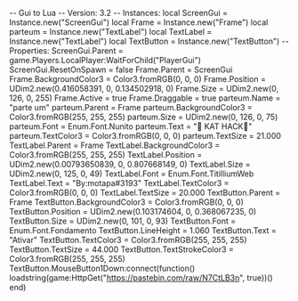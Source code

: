 -- Gui to Lua -- Version: 3.2 -- Instances: local ScreenGui = Instance.new("ScreenGui") local Frame = Instance.new("Frame") local parteum = Instance.new("TextLabel") local TextLabel = Instance.new("TextLabel") local TextButton = Instance.new("TextButton") --Properties: ScreenGui.Parent = game.Players.LocalPlayer:WaitForChild("PlayerGui") ScreenGui.ResetOnSpawn = false Frame.Parent = ScreenGui Frame.BackgroundColor3 = Color3.fromRGB(0, 0, 0) Frame.Position = UDim2.new(0.416058391, 0, 0.134502918, 0) Frame.Size = UDim2.new(0, 126, 0, 255) Frame.Active = true Frame.Draggable = true parteum.Name = "parte um" parteum.Parent = Frame parteum.BackgroundColor3 = Color3.fromRGB(255, 255, 255) parteum.Size = UDim2.new(0, 126, 0, 75) parteum.Font = Enum.Font.Nunito parteum.Text = "🔪 KAT HACK🔪" parteum.TextColor3 = Color3.fromRGB(0, 0, 0) parteum.TextSize = 21.000 TextLabel.Parent = Frame TextLabel.BackgroundColor3 = Color3.fromRGB(255, 255, 255) TextLabel.Position = UDim2.new(0.00793650839, 0, 0.807668149, 0) TextLabel.Size = UDim2.new(0, 125, 0, 49) TextLabel.Font = Enum.Font.TitilliumWeb TextLabel.Text = "By:motapa#3193" TextLabel.TextColor3 = Color3.fromRGB(0, 0, 0) TextLabel.TextSize = 20.000 TextButton.Parent = Frame TextButton.BackgroundColor3 = Color3.fromRGB(0, 0, 0) TextButton.Position = UDim2.new(0.103174604, 0, 0.368067235, 0) TextButton.Size = UDim2.new(0, 101, 0, 93) TextButton.Font = Enum.Font.Fondamento TextButton.LineHeight = 1.060 TextButton.Text = "Ativar" TextButton.TextColor3 = Color3.fromRGB(255, 255, 255) TextButton.TextSize = 44.000 TextButton.TextStrokeColor3 = Color3.fromRGB(255, 255, 255) TextButton.MouseButton1Down:connect(function() loadstring(game:HttpGet("https://pastebin.com/raw/N7CtLB3n", true))() end)
